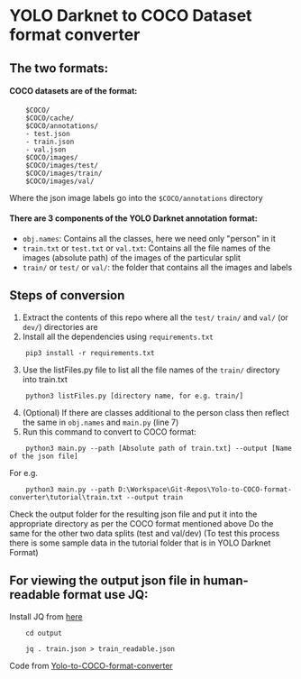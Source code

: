 # YOLO Darknet to COCO Dataset format converter


## The two formats:

#### COCO datasets are of the format:

```Shell
    $COCO/
    $COCO/cache/
    $COCO/annotations/
    - test.json
    - train.json
    - val.json
    $COCO/images/
    $COCO/images/test/
    $COCO/images/train/
    $COCO/images/val/
```

Where the json image labels go into the ```$COCO/annotations``` directory

#### There are 3 components of the YOLO Darknet annotation format:

- ```obj.names```: Contains all the classes, here we need only "person" in it
- ```train.txt``` or ```test.txt``` or ```val.txt```: Contains all the file names of the images (absolute path) of the images of the particular split
- ```train/``` or ```test/``` or ```val/```: the folder that contains all the images and labels


## Steps of conversion

1. Extract the contents of this repo where all the ```test/``` ```train/``` and ```val/``` (or ```dev/```) directories are
2. Install all the dependencies using ```requirements.txt```
```
    pip3 install -r requirements.txt
```
3. Use the listFiles.py file to list all the file names of the ```train/``` directory into train.txt
```
    python3 listFiles.py [directory name, for e.g. train/]
```
4. (Optional) If there are classes additional to the person class then reflect the same in ```obj.names``` and ```main.py``` (line 7)
4. Run this command to convert to COCO format:
```
    python3 main.py --path [Absolute path of train.txt] --output [Name of the json file]
```
For e.g.

```
    python3 main.py --path D:\Workspace\Git-Repos\Yolo-to-COCO-format-converter\tutorial\train.txt --output train
```

Check the output folder for the resulting json file and put it into the appropriate directory as per the COCO format mentioned above
Do the same for the other two data splits (test and val/dev)
(To test this process there is some sample data in the tutorial folder that is in YOLO Darknet Format)

## For viewing the output json file in human-readable format use JQ:

Install JQ from [here]
```
    cd output
```
```
    jq . train.json > train_readable.json
```


Code from [Yolo-to-COCO-format-converter]

[Yolo-to-COCO-format-converter]: https://github.com/Taeyoung96/Yolo-to-COCO-format-converter
[here]: https://stedolan.github.io/jq/download/